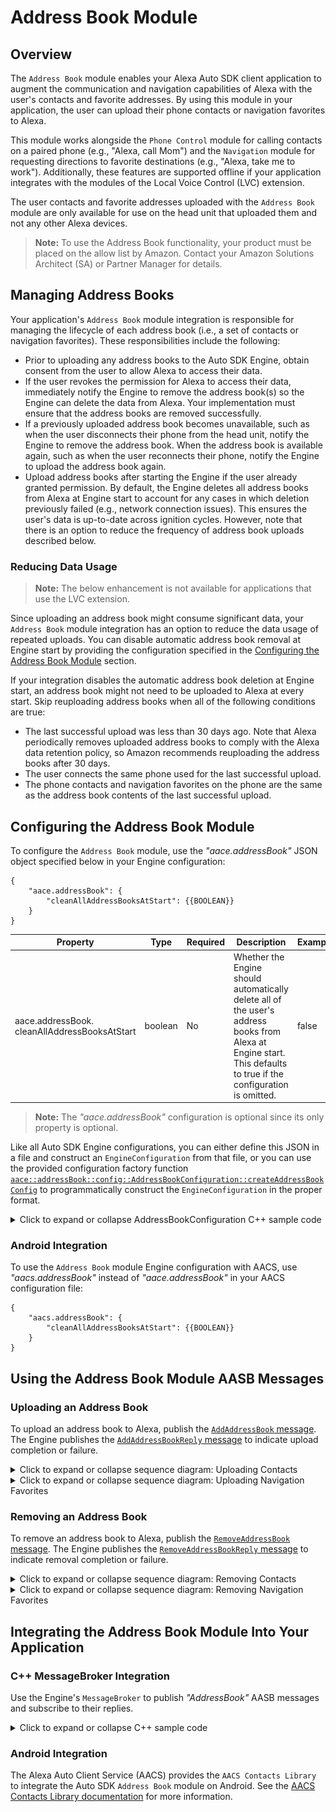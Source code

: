 # Address Book Module

## Overview

The `Address Book` module enables your Alexa Auto SDK client application to augment the communication and navigation capabilities of Alexa with the user's contacts and favorite addresses. By using this module in your application, the user can upload their phone contacts or navigation favorites to Alexa.

This module works alongside the `Phone Control` module for calling contacts on a paired phone (e.g., "Alexa, call Mom") and the `Navigation` module for requesting directions to favorite destinations (e.g., "Alexa, take me to work"). Additionally, these features are supported offline if your application integrates with the modules of the Local Voice Control (LVC) extension.

The user contacts and favorite addresses uploaded with the `Address Book` module are only available for use on the head unit that uploaded them and not any other Alexa devices.
> **Note:** To use the Address Book functionality, your product must be placed on the allow list by Amazon. Contact your Amazon Solutions Architect (SA) or Partner Manager for details.

## Managing Address Books

Your application's `Address Book` module integration is responsible for managing the lifecycle of each address book (i.e., a set of contacts or navigation favorites). These responsibilities include the following:

* Prior to uploading any address books to the Auto SDK Engine, obtain consent from the user to allow Alexa to access their data.
* If the user revokes the permission for Alexa to access their data, immediately notify the Engine to remove the address book(s) so the Engine can delete the data from Alexa. Your implementation must ensure that the address books are removed successfully.
* If a previously uploaded address book becomes unavailable, such as when the user disconnects their phone from the head unit, notify the Engine to remove the address book. When the address book is available again, such as when the user reconnects their phone, notify the Engine to upload the address book again.
* Upload address books after starting the Engine if the user already granted permission. By default, the Engine deletes all address books from Alexa at Engine start to account for any cases in which deletion previously failed (e.g., network connection issues). This ensures the user's data is up-to-date across ignition cycles. However, note that there is an option to reduce the frequency of address book uploads described below.

### Reducing Data Usage

>**Note:** The below enhancement is not available for applications that use the LVC extension.

Since uploading an address book might consume significant data, your `Address Book` module integration has an option to reduce the data usage of repeated uploads. You can disable automatic address book removal at Engine start by providing the configuration specified in the [Configuring the Address Book Module](#configuring-the-address-book-module) section.

If your integration disables the automatic address book deletion at Engine start, an address book might not need to be uploaded to Alexa at every start. Skip reuploading address books when all of the following conditions are true:

* The last successful upload was less than 30 days ago. Note that Alexa periodically removes uploaded address books to comply with the Alexa data retention policy, so Amazon recommends reuploading the address books after 30 days.
* The user connects the same phone used for the last successful upload.
* The phone contacts and navigation favorites on the phone are the same as the address book contents of the last successful upload.

## Configuring the Address Book Module

To configure the `Address Book` module, use the *"aace.addressBook"* JSON object specified below in your Engine configuration:

```
{
    "aace.addressBook": {
        "cleanAllAddressBooksAtStart": {{BOOLEAN}}
    }
}
```

| Property | Type | Required | Description | Example
|-|-|-|-|-|
| aace.addressBook.<br>cleanAllAddressBooksAtStart | boolean | No | Whether the Engine should automatically delete all of the user's address books from Alexa at Engine start. This defaults to true if the configuration is omitted. | false

> **Note:** The  *"aace.addressBook"* configuration is optional since its only property is optional.

Like all Auto SDK Engine configurations, you can either define this JSON in a file and construct an `EngineConfiguration` from that file, or you can use the provided configuration factory function [`aace::addressBook::config::AddressBookConfiguration::createAddressBookConfig`](https://alexa.github.io/alexa-auto-sdk/docs/native/api/classes/classaace_1_1address_book_1_1config_1_1_address_book_configuration.html) to programmatically construct the `EngineConfiguration` in the proper format.

<details markdown="1"><summary>Click to expand or collapse AddressBookConfiguration C++ sample code</summary>

```cpp
#include <AACE/AddressBook/AddressBookConfiguration.h>

std::vector<std::shared_ptr<aace::core::config::EngineConfiguration>> configurations;

auto addressBookConfig = aace::addressBook::config::AddressBookConfiguration::createAddressBookConfig(false);
configurations.push_back(addressBookConfig);

// ... create other EngineConfiguration objects and add them to configurations...

m_engine->configure(configurations);

```

</details>

### Android Integration

To use the `Address Book` module Engine configuration with AACS, use *"aacs.addressBook"* instead of *"aace.addressBook"* in your AACS configuration file:

```
{
    "aacs.addressBook": {
        "cleanAllAddressBooksAtStart": {{BOOLEAN}}
    }
}
```

## Using the Address Book Module AASB Messages

### Uploading an Address Book

To upload an address book to Alexa, publish the [`AddAddressBook` message](https://alexa.github.io/alexa-auto-sdk/docs/aasb/address-book/AddressBook/index.html#addaddressbook). The Engine publishes the [`AddAddressBookReply` message](https://alexa.github.io/alexa-auto-sdk/docs/aasb/address-book/AddressBook/index.html#addaddressbookreply) to indicate upload completion or failure.

<details markdown="1"><summary>Click to expand or collapse sequence diagram: Uploading Contacts</summary>
<br></br>

![Contacts Upload](./diagrams/upload_contacts.png)

</details>

<details markdown="1"><summary>Click to expand or collapse sequence diagram: Uploading Navigation Favorites</summary>
<br></br>

![Navigation Upload](./diagrams/upload_navigation_fav.png)

</details>

### Removing an Address Book

To remove an address book to Alexa, publish the [`RemoveAddressBook` message](https://alexa.github.io/alexa-auto-sdk/docs/aasb/address-book/AddressBook/index.html#removeaddressbook). The Engine publishes the [`RemoveAddressBookReply` message](https://alexa.github.io/alexa-auto-sdk/docs/aasb/address-book/AddressBook/index.html#removeaddressbookreply) to indicate removal completion or failure.

<details markdown="1"><summary>Click to expand or collapse sequence diagram: Removing Contacts</summary>
<br></br>

![Contacts Remove](./diagrams/remove_contacts.png)

</details>

<details markdown="1"><summary>Click to expand or collapse sequence diagram: Removing Navigation Favorites</summary>
<br></br>

![Navigation Remove](./diagrams/remove_navigation_fav.png)

</details>

## Integrating the Address Book Module Into Your Application

### C++ MessageBroker Integration

Use the Engine's `MessageBroker` to publish *"AddressBook"* AASB messages and subscribe to their replies.

<details markdown="1"><summary>Click to expand or collapse C++ sample code</summary>

<br></br>

```cpp
#include <AACE/Core/MessageBroker.h>

#include <AASB/Message/AddressBook/AddressBook/ContactName.h>
#include <AASB/Message/AddressBook/AddressBook/NavigationName.h>
#include <AASB/Message/AddressBook/AddressBook/PhoneData.h>
#include <AASB/Message/AddressBook/AddressBook/PostalAddress.h>

#include <AASB/Message/AddressBook/AddressBook/AddAddressBookMessage.h>
#include <AASB/Message/AddressBook/AddressBook/RemoveAddressBookMessage.h>

#include <nlohmann/json.hpp>
using json = nlohmann::json;

class MyAddressBookHandler {

    // Subscribe to reply messages from the Engine
    void MyAddressBookHandler::subscribeToAASBMessages() {
        m_messageBroker->subscribe(
            [=](const std::string& message) { handleAddAddressBookReplyMessage(message); },
            AddAddressBookMessageReply::topic(),
            AddAddressBookMessageReply::action());
        m_messageBroker->subscribe(
            [=](const std::string& message) { handleRemoveAddressBookReplyMessage(message); },
            RemoveAddressBookMessageReply::topic(),
            RemoveAddressBookMessageReply::action());
    }

    // Handle the AddAddressBook reply message from the Engine
    void MyAddressBookHandler::handleAddAddressBookReplyMessage(const std::string& message) {
        AddAddressBookMessageReply msg = json::parse(message);

        std::string messageId = msg.header.messageDescription.replyToId;
        bool uploadWasSuccessful = msg.payload.success;

        // ...Handle the upload result for the message...
    }

    // Handle the RemoveAddressBook reply message from the Engine
    void MyAddressBookHandler::handleRemoveAddressBookReplyMessage(const std::string& message) {
        RemoveAddressBookMessageReply msg = json::parse(message);

        std::string messageId = msg.header.messageDescription.replyToId;
        bool uploadWasSuccessful = msg.payload.success;

        // ...Handle the removal result for the message...
    }

    // To upload contacts to Alexa, publish an AddAddressBook message to the Engine
    bool MyAddressBookHandler::uploadContacts(
        const std::string& id,
        const std::string& name) {
        AddAddressBookMessage msg;
        msg.payload.addressBookSourceId = id;
        msg.payload.name = name;
        msg.payload.type = AddressBookType::CONTACT;
        msg.payload.addressBookData = populateContacts(id);

        m_messageBroker->publish(msg.toString());

        // The Engine will send the AddAddressBookReply message
        // Return the success status from reply message payload
    }

    AddressBook MyAddressBookHandler::populateContacts(const std::string& id) {
        // Populate an AddressBook object with the contacts data from the connected phone
        AddressBook addressBook;

        // For each contact, add a ContactName to addressBook.contactNames
        // and add a PhoneData to addressBook.phoneData
        // ...

        return addressBook;
    }

    // To upload navigation favorites to Alexa, publish an AddAddressBook message to the Engine
    bool MyAddressBookHandler::uploadNavigationFavorites(
        const std::string& id,
        const std::string& name) {
        AddAddressBookMessage msg;
        msg.payload.addressBookSourceId = id;
        msg.payload.name = name;
        msg.payload.type = AddressBookType::NAVIGATION;
        msg.payload.addressBookData = populateNavigationFavorites(id);

        m_messageBroker->publish(msg.toString());

        // The Engine will send the AddAddressBookReply message
        // Return the success status from reply message payload
    }

    AddressBook MyAddressBookHandler::populateNavigationFavorites(const std::string& id) {
        // Populate an AddressBook object with the navigation favorites data from the head unit
        AddressBook addressBook;

        // For each navigation address, add a NavigationName to addressBook.navigationNames
        // and add a PostalAddress to addressBook.postalAddresses
        // ...

        return addressBook;
    }

    // To remove an address book, publish a RemoveAddressBook message to the Engine
    bool MyAddressBookHandler::removeAddressBook(const std::string& id) {
        RemoveAddressBookMessage msg;
        msg.payload.addressBookSourceId = id;
        m_messageBroker->publish(msg.toString());

        // The Engine will send the RemoveAddressBookReply message
        // Return the success status from reply message payload
    }

};

```

</details>

### Android Integration

The Alexa Auto Client Service (AACS) provides the `AACS Contacts Library` to integrate the Auto SDK `Address Book` module on Android. See the [AACS Contacts Library documentation](https://alexa.github.io/alexa-auto-sdk/docs/android/aacs/app-components/alexa-auto-contacts) for more information.
